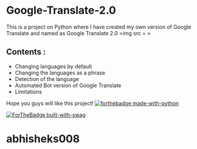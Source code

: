 # Google-Translate-2.0
This is a project on Python where I have created my own version of Google Translate and named as Google Translate 2.0
<img src = >

## Contents :
- Changing languages by default
- Changing the languages as a phrase
- Detection of the language
- Automated Bot version of Google Translate
- Limitations

Hope you guys will like this project!
[![forthebadge made-with-python](http://ForTheBadge.com/images/badges/made-with-python.svg)](https://www.python.org/)


[![ForTheBadge built-with-swag](http://ForTheBadge.com/images/badges/built-with-swag.svg)](https://GitHub.com/Naereen/)

# abhisheks008
